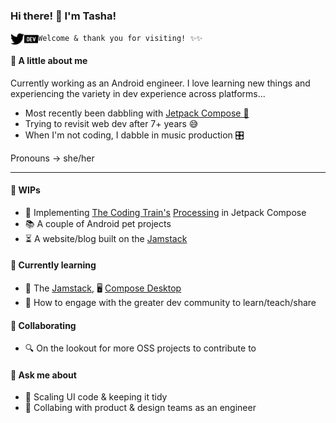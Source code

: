 ### Hi there! 👋  I'm Tasha!
[<img align="left" alt="TashaRamesh | Twitter" width="22px" src="./simpleicons/twitter.svg" />](https://twitter.com/TashaRamesh)
[<img align="left" alt="drinkthestars | Dev.to" width="22px" src="./simpleicons/devdotto.svg" />](https://dev.to/drinkthestars)

`Welcome & thank you for visiting! ✨✨`


#### 🔮 A little about me
Currently working as an Android engineer. I love learning new things 
and experiencing the variety in dev experience across platforms...

- Most recently been dabbling with [Jetpack Compose 🤖](https://developer.android.com/jetpack/compose)
- Trying to revisit web dev after 7+ years 😅 
- When I'm not coding, I dabble in music production 🎛️

Pronouns -> she/her

---

#### 🔭 WIPs
- 🧪 Implementing [The Coding Train's](https://www.youtube.com/channel/UCvjgXvBlbQiydffZU7m1_aw) [Processing](https://processing.org/) in Jetpack Compose
- 📚 A couple of Android pet projects
- ⏳ A website/blog built on the [Jamstack](https://jamstack.org/)



#### 🌱 Currently learning
- 🥞 The [Jamstack](https://jamstack.org/), 🖥️ [Compose Desktop](https://www.jetbrains.com/lp/compose/)
- 🤝 How to engage with the greater dev community to learn/teach/share


#### 👯 Collaborating
- 🔍 On the lookout for more OSS projects to contribute to


#### 💬 Ask me about
- 🧹 Scaling UI code & keeping it tidy
- 🤝 Collabing with product & design teams as an engineer
